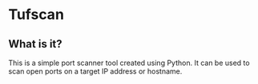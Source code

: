 # Tufscan
<h2>What is it?</h2>
<p>This is a simple port scanner tool created using Python. It can be used to scan open ports on a target IP address or hostname.<p>
